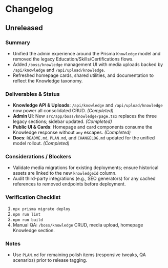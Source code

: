 # Changelog

## Unreleased

### Summary
- Unified the admin experience around the Prisma `Knowledge` model and removed the legacy Education/Skills/Certifications flows.
- Added `/boss/knowledge` management UI with media uploads backed by `/api/knowledge` and `/api/upload/knowledge`.
- Refreshed homepage cards, shared utilities, and documentation to reflect the Knowledge taxonomy.

### Deliverables & Status
- **Knowledge API & Uploads**: `/api/knowledge` and `/api/upload/knowledge` now power all consolidated CRUD. *(Completed)*
- **Admin UI**: New `src/app/boss/knowledge/page.tsx` replaces the three legacy sections; sidebar updated. *(Completed)*
- **Public UI & Cards**: Homepage and card components consume the Knowledge response without `any` escapes. *(Completed)*
- **Docs**: `README.md`, `PLAN.md`, and `CHANGELOG.md` updated for the unified model rollout. *(Completed)*

### Considerations / Blockers
- Validate media migrations for existing deployments; ensure historical assets are linked to the new `knowledgeId` column.
- Audit third-party integrations (e.g., SEO generators) for any cached references to removed endpoints before deployment.

### Verification Checklist
1. `npx prisma migrate deploy`
2. `npm run lint`
3. `npm run build`
4. Manual QA: `/boss/knowledge` CRUD, media upload, homepage Knowledge section.

### Notes
- Use `PLAN.md` for remaining polish items (responsive tweaks, QA scenarios) prior to release tagging.
